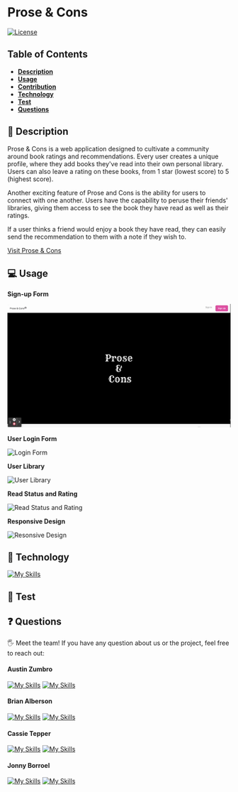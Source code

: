 # Prose & Cons

[![License](https://img.shields.io/badge/license-MIT-ff69b4)](https://opensource.org/license/MIT)

## Table of Contents

- [**Description**](#📑-description)
- [**Usage**](#💻-usage)
- [**Contribution**](#🤝-contribution)
- [**Technology**](#🚀-technology)
- [**Test**](#🧪-test)
- [**Questions**](#❓-questions)

## 📑 Description

Prose & Cons is a web application designed to cultivate a community around book ratings and recommendations. Every user creates a unique profile, where they add books they've read into their own personal library. Users can also leave a rating on these books, from 1 star (lowest score) to 5 (highest score).

Another exciting feature of Prose and Cons is the ability for users to connect with one another. Users have the capability to peruse their friends' libraries, giving them access to see the book they have read as well as their ratings.

If a user thinks a friend would enjoy a book they have read, they can easily send the recommendation to them with a note if they wish to.

[Visit Prose & Cons](https://prose-n-cons.herokuapp.com/)

## 💻 Usage

**Sign-up Form**

![Sign-up Form](./images/signup.gif)

**User Login Form**

![Login Form](./images/login.gif)

**User Library**

![User Library](./images/userLibrary.gif)

**Read Status and Rating**

![Read Status and Rating](./images/reading-status-and-rating.gif)

**Responsive Design**

![Resonsive Design](./images/responsive-design.gif)

## 🚀 Technology

[![My Skills](https://skillicons.dev/icons?i=apollo,babel,express,graphql,github,heroku,js,react,mongodb,nodejs,vscode&perline=4)](https://skillicons.dev)

## 🧪 Test

## ❓ Questions

🖐 Meet the team! If you have any question about us or the project, feel free to reach out:

#### **Austin Zumbro**

[![My Skills](https://skillicons.dev/icons?i=github)](https://github.com/austinzumbro)
[![My Skills](https://skillicons.dev/icons?i=linkedin)](https://www.linkedin.com/in/austinzumbro/)

#### **Brian Alberson**

[![My Skills](https://skillicons.dev/icons?i=github)](https://github.com/bdalberson)
[![My Skills](https://skillicons.dev/icons?i=linkedin)](https://www.linkedin.com/in/brian-alberson-swe/)

#### **Cassie Tepper**

[![My Skills](https://skillicons.dev/icons?i=github)](https://github.com/CTep09n)
[![My Skills](https://skillicons.dev/icons?i=linkedin)](https://www.linkedin.com/in/cassie-tepper/)

#### **Jonny Borroel**

[![My Skills](https://skillicons.dev/icons?i=github)](https://github.com/jonnyboy808)
[![My Skills](https://skillicons.dev/icons?i=linkedin)](https://github.com/jonnyboy808)
